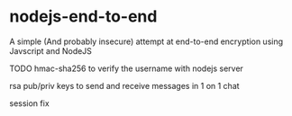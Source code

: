 # nodejs-end-to-end
A simple (And probably insecure) attempt at end-to-end encryption using Javscript and NodeJS

TODO
hmac-sha256 to verify the username with nodejs server

rsa pub/priv keys to send and receive messages in 1 on 1 chat

session fix